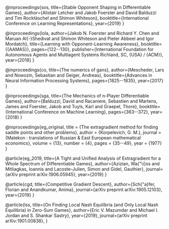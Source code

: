 @inproceedings{sos,
title={Stable Opponent Shaping in Differentiable Games},
author={Alistair Letcher and Jakob Foerster and David Balduzzi and Tim Rocktäschel and Shimon Whiteson},
booktitle={International Conference on Learning Representations},
year={2019}
}

@inproceedings{lola,
author={Jakob N. Foerster and Richard Y. Chen and Maruan Al{-}Shedivat and Shimon Whiteson and Pieter Abbeel and Igor Mordatch},
title={Learning with Opponent-Learning Awareness},
booktitle={{AAMAS}},
pages={122--130},
publisher={International Foundation for Autonomous Agents and Multiagent Systems Richland, SC, {USA} / {ACM}},
year={2018}
}

@inproceedings{co,
title={The numerics of gans},
author={Mescheder, Lars and Nowozin, Sebastian and Geiger, Andreas},
booktitle={Advances in Neural Information Processing Systems},
pages={1825--1835},
year={2017}
}

@inproceedings{sga,
title={The Mechanics of n-Player Differentiable Games},
author={Balduzzi, David and Racaniere, Sebastien and Martens, James and Foerster, Jakob and Tuyls, Karl and Graepel, Thore},
booktitle={International Conference on Machine Learning},
pages={363--372},
year={2018}
}

@inproceedings{eg_original, title = {The extragradient method for finding saddle points and other problems}, author = {Korpelevich, G. M.}, journal = {Matekon : translations of Russian & East European mathematical economics}, volume = {13}, number = {4}, pages = {35--49}, year = {1977} }

@article{eg_2019,
title={A Tight and Unified Analysis of Extragradient for a Whole Spectrum of Differentiable Games},
author={Azizian, Wa{"\i}ss and Mitliagkas, Ioannis and Lacoste-Julien, Simon and Gidel, Gauthier},
journal={arXiv preprint arXiv:1906.05945},
year={2019}
}

@article{cgd,
title={Competitive Gradient Descent},
author={Sch{"a}fer, Florian and Anandkumar, Anima},
journal={arXiv preprint arXiv:1905.12103},
year={2019}
}

@article{lss,
title={On Finding Local Nash Equilibria (and Only Local Nash Equilibria) in Zero-Sum Games},
author={Eric V. Mazumdar and Michael I. Jordan and S. Shankar Sastry},
year={2019},
journal={arXiv preprint arXiv:1901.00838},
}
